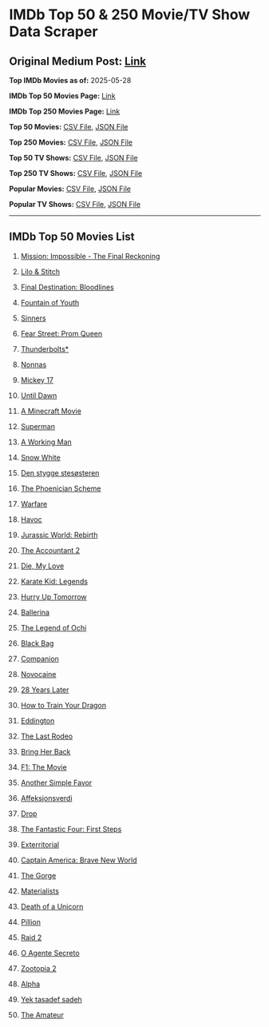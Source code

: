 # IMDb Top 50 & 250 Movie/TV Show Data Scraper

## Original Medium Post: [Link](https://medium.com/@nishantsahoo/which-movie-should-i-watch-5c83a3c0f5b1)

**Top IMDb Movies as of:** 2025-05-28

**IMDb Top 50 Movies Page:** [Link](https://www.imdb.com/search/title/?title_type=feature&release_date=2025-01-01,2025-12-31)

**IMDb Top 250 Movies Page:** [Link](https://www.imdb.com/chart/top/)

**Top 50 Movies:** [CSV File](/data/top50/movies.csv), [JSON File](/data/top50/movies.json)

**Top 250 Movies:** [CSV File](/data/top250/movies.csv), [JSON File](/data/top250/movies.json)

**Top 50 TV Shows:** [CSV File](/data/top50/shows.csv), [JSON File](/data/top50/shows.json)

**Top 250 TV Shows:** [CSV File](/data/top250/shows.csv), [JSON File](/data/top250/shows.json)

**Popular Movies:** [CSV File](/data/popular/movies.csv), [JSON File](/data/popular/movies.json)

**Popular TV Shows:** [CSV File](/data/popular/shows.csv), [JSON File](/data/popular/shows.json)

---

## IMDb Top 50 Movies List

1. [Mission: Impossible - The Final Reckoning](https://www.imdb.com/title/tt9603208/)

2. [Lilo & Stitch](https://www.imdb.com/title/tt11655566/)

3. [Final Destination: Bloodlines](https://www.imdb.com/title/tt9619824/)

4. [Fountain of Youth](https://www.imdb.com/title/tt27075958/)

5. [Sinners](https://www.imdb.com/title/tt31193180/)

6. [Fear Street: Prom Queen](https://www.imdb.com/title/tt31433402/)

7. [Thunderbolts\*](https://www.imdb.com/title/tt20969586/)

8. [Nonnas](https://www.imdb.com/title/tt28309594/)

9. [Mickey 17](https://www.imdb.com/title/tt12299608/)

10. [Until Dawn](https://www.imdb.com/title/tt30955489/)

11. [A Minecraft Movie](https://www.imdb.com/title/tt3566834/)

12. [Superman](https://www.imdb.com/title/tt5950044/)

13. [A Working Man](https://www.imdb.com/title/tt9150192/)

14. [Snow White](https://www.imdb.com/title/tt6208148/)

15. [Den stygge stesøsteren](https://www.imdb.com/title/tt29344903/)

16. [The Phoenician Scheme](https://www.imdb.com/title/tt30840798/)

17. [Warfare](https://www.imdb.com/title/tt31434639/)

18. [Havoc](https://www.imdb.com/title/tt14123284/)

19. [Jurassic World: Rebirth](https://www.imdb.com/title/tt31036941/)

20. [The Accountant 2](https://www.imdb.com/title/tt7068946/)

21. [Die, My Love](https://www.imdb.com/title/tt9362736/)

22. [Karate Kid: Legends](https://www.imdb.com/title/tt1674782/)

23. [Hurry Up Tomorrow](https://www.imdb.com/title/tt26927452/)

24. [Ballerina](https://www.imdb.com/title/tt7181546/)

25. [The Legend of Ochi](https://www.imdb.com/title/tt8866456/)

26. [Black Bag](https://www.imdb.com/title/tt30988739/)

27. [Companion](https://www.imdb.com/title/tt26584495/)

28. [Novocaine](https://www.imdb.com/title/tt29603959/)

29. [28 Years Later](https://www.imdb.com/title/tt10548174/)

30. [How to Train Your Dragon](https://www.imdb.com/title/tt26743210/)

31. [Eddington](https://www.imdb.com/title/tt31176520/)

32. [The Last Rodeo](https://www.imdb.com/title/tt30908405/)

33. [Bring Her Back](https://www.imdb.com/title/tt32246771/)

34. [F1: The Movie](https://www.imdb.com/title/tt16311594/)

35. [Another Simple Favor](https://www.imdb.com/title/tt20214908/)

36. [Affeksjonsverdi](https://www.imdb.com/title/tt27714581/)

37. [Drop](https://www.imdb.com/title/tt32149847/)

38. [The Fantastic Four: First Steps](https://www.imdb.com/title/tt10676052/)

39. [Exterritorial](https://www.imdb.com/title/tt30876483/)

40. [Captain America: Brave New World](https://www.imdb.com/title/tt14513804/)

41. [The Gorge](https://www.imdb.com/title/tt13654226/)

42. [Materialists](https://www.imdb.com/title/tt30253473/)

43. [Death of a Unicorn](https://www.imdb.com/title/tt28443655/)

44. [Pillion](https://www.imdb.com/title/tt32321317/)

45. [Raid 2](https://www.imdb.com/title/tt28089700/)

46. [O Agente Secreto](https://www.imdb.com/title/tt27847051/)

47. [Zootopia 2](https://www.imdb.com/title/tt26443597/)

48. [Alpha](https://www.imdb.com/title/tt32275943/)

49. [Yek tasadef sadeh](https://www.imdb.com/title/tt36491653/)

50. [The Amateur](https://www.imdb.com/title/tt0899043/)
